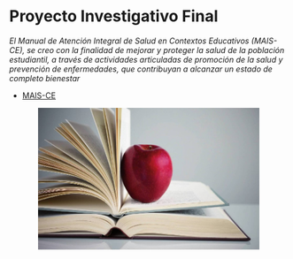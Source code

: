 # **Proyecto Investigativo Final**

*El Manual de Atención Integral de Salud en Contextos
Educativos (MAIS-CE), se creo con la finalidad de mejorar y proteger la salud de la población estudiantil, a través de actividades articuladas de promoción de la salud y prevención de enfermedades, que contribuyan a alcanzar un estado de
completo bienestar* 

- [MAIS-CE](Propuesta)  

<div style="text-align: center;">
    <img src="Imagenes/Manza..jpg" alt="alt text" width="400"/>
</div>
